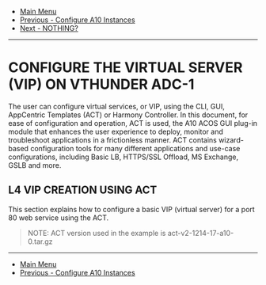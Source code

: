 - [Main Menu](./README.md)
- [Previous - Configure A10 Instances](./config_a10.md)
- [Next - NOTHING?](./virtual_a10.md)
---

# CONFIGURE THE VIRTUAL SERVER (VIP) ON VTHUNDER ADC-1

The user can configure virtual services, or VIP, using the CLI, GUI, AppCentric Templates (ACT) or Harmony Controller.
In this document, for ease of configuration and operation, ACT is used, the A10 ACOS GUI plug-in module that enhances the user experience to deploy, monitor and troubleshoot applications in a frictionless manner. ACT contains wizard-based configuration tools  for many different applications and use-case configurations, including Basic LB, HTTPS/SSL Offload, MS Exchange, GSLB and more.

## L4 VIP CREATION USING ACT
This section explains how to configure a basic VIP (virtual server) for a port 80 web service using the ACT.
>NOTE: ACT version used in the example is act-v2-1214-17-a10-0.tar.gz



---
- [Main Menu](./README.md)
- [Previous - Configure A10 Instances](./config_a10.md)
